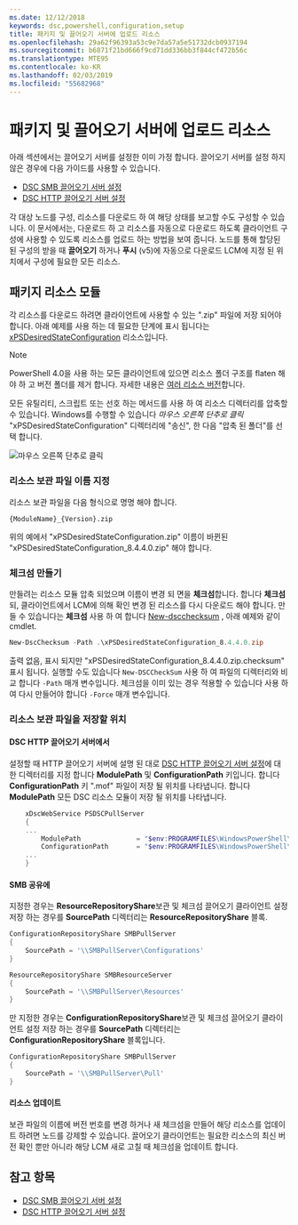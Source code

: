```yaml
---
ms.date: 12/12/2018
keywords: dsc,powershell,configuration,setup
title: 패키지 및 끌어오기 서버에 업로드 리소스
ms.openlocfilehash: 29a62f96393a53c9e7da57a5e51732dcb0937194
ms.sourcegitcommit: b6871f21bd666f9cd71dd336bb3f844cf472b56c
ms.translationtype: MTE95
ms.contentlocale: ko-KR
ms.lasthandoff: 02/03/2019
ms.locfileid: "55682968"
---
```

# <a name="package-and-upload-resources-to-a-pull-server"></a>패키지 및 끌어오기 서버에 업로드 리소스

아래 섹션에서는 끌어오기 서버를 설정한 이미 가정 합니다. 끌어오기 서버를 설정 하지 않은 경우에 다음 가이드를 사용할 수 있습니다.

- [DSC SMB 끌어오기 서버 설정](pullServerSmb.md)
- [DSC HTTP 끌어오기 서버 설정](pullServer.md)

각 대상 노드를 구성, 리소스를 다운로드 하 여 해당 상태를 보고할 수도 구성할 수 있습니다. 이 문서에서는, 다운로드 하 고 리소스를 자동으로 다운로드 하도록 클라이언트 구성에 사용할 수 있도록 리소스를 업로드 하는 방법을 보여 줍니다. 노드를 통해 할당된 된 구성의 받을 때 **끌어오기** 하거나 **푸시** (v5)에 자동으로 다운로드 LCM에 지정 된 위치에서 구성에 필요한 모든 리소스.

## <a name="package-resource-modules"></a>패키지 리소스 모듈

각 리소스를 다운로드 하려면 클라이언트에 사용할 수 있는 ".zip" 파일에 저장 되어야 합니다. 아래 예제를 사용 하는 데 필요한 단계에 표시 됩니다는 [xPSDesiredStateConfiguration](https://www.powershellgallery.com/packages/xPSDesiredStateConfiguration/8.4.0.0) 리소스입니다.

> [!NOTE]
> PowerShell 4.0을 사용 하는 모든 클라이언트에 있으면 리소스 폴더 구조를 flaten 해야 하 고 버전 폴더를 제거 합니다. 자세한 내용은 [여러 리소스 버전](../configurations/import-dscresource.md#multiple-resource-versions)합니다.

모든 유틸리티, 스크립트 또는 선호 하는 메서드를 사용 하 여 리소스 디렉터리를 압축할 수 있습니다. Windows를 수행할 수 있습니다 *마우스 오른쪽 단추로 클릭* "xPSDesiredStateConfiguration" 디렉터리에 "송신", 한 다음 "압축 된 폴더"를 선택 합니다.

![마우스 오른쪽 단추로 클릭](../media/right-click.gif)

### <a name="naming-the-resource-archive"></a>리소스 보관 파일 이름 지정

리소스 보관 파일을 다음 형식으로 명명 해야 합니다.

```
{ModuleName}_{Version}.zip
```

위의 예에서 "xPSDesiredStateConfiguration.zip" 이름이 바뀐된 "xPSDesiredStateConfiguration_8.4.4.0.zip" 해야 합니다.

### <a name="create-checksums"></a>체크섬 만들기

만들려는 리소스 모듈 압축 되었으며 이름이 변경 되 면을 **체크섬**합니다.  합니다 **체크섬** 되, 클라이언트에서 LCM에 의해 확인 변경 된 리소스를 다시 다운로드 해야 합니다. 만들 수 있습니다는 **체크섬** 사용 하 여 합니다 [New-dscchecksum](/powershell/module/PSDesiredStateConfiguration/New-DSCCheckSum) , 아래 예제와 같이 cmdlet.

```powershell
New-DscChecksum -Path .\xPSDesiredStateConfiguration_8.4.4.0.zip
```

출력 없음, 표시 되지만 "xPSDesiredStateConfiguration_8.4.4.0.zip.checksum" 표시 됩니다. 실행할 수도 있습니다 `New-DSCCheckSum` 사용 하 여 파일의 디렉터리와 비교 합니다 `-Path` 매개 변수입니다. 체크섬을 이미 있는 경우 적용할 수 있습니다 사용 하 여 다시 만들어야 합니다 `-Force` 매개 변수입니다.

### <a name="where-to-store-resource-archives"></a>리소스 보관 파일을 저장할 위치

#### <a name="on-a-dsc-http-pull-server"></a>DSC HTTP 끌어오기 서버에서

설정할 때 HTTP 끌어오기 서버에 설명 된 대로 [DSC HTTP 끌어오기 서버 설정](pullServer.md)에 대 한 디렉터리를 지정 합니다 **ModulePath** 및 **ConfigurationPath** 키입니다. 합니다 **ConfigurationPath** 키 ".mof" 파일이 저장 될 위치를 나타냅니다. 합니다 **ModulePath** 모든 DSC 리소스 모듈이 저장 될 위치를 나타냅니다.

```powershell
    xDscWebService PSDSCPullServer
    {
    ...
        ModulePath              = "$env:PROGRAMFILES\WindowsPowerShell\DscService\Modules"
        ConfigurationPath       = "$env:PROGRAMFILES\WindowsPowerShell\DscService\Configuration"
    ...
    }

```

#### <a name="on-an-smb-share"></a>SMB 공유에

지정한 경우는 **ResourceRepositoryShare**보관 및 체크섬 끌어오기 클라이언트 설정 저장 하는 경우를 **SourcePath** 디렉터리는 **ResourceRepositoryShare** 블록.

```powershell
ConfigurationRepositoryShare SMBPullServer
{
    SourcePath = '\\SMBPullServer\Configurations'
}

ResourceRepositoryShare SMBResourceServer
{
    SourcePath = '\\SMBPullServer\Resources'
}
```

만 지정한 경우는 **ConfigurationRepositoryShare**보관 및 체크섬 끌어오기 클라이언트 설정 저장 하는 경우를 **SourcePath** 디렉터리는  **ConfigurationRepositoryShare** 블록입니다.

```powershell
ConfigurationRepositoryShare SMBPullServer
{
    SourcePath = '\\SMBPullServer\Pull'
}
```

#### <a name="updating-resources"></a>리소스 업데이트

보관 파일의 이름에 버전 번호를 변경 하거나 새 체크섬을 만들어 해당 리소스를 업데이트 하려면 노드를 강제할 수 있습니다. 끌어오기 클라이언트는 필요한 리소스의 최신 버전 확인 뿐만 아니라 해당 LCM 새로 고칠 때 체크섬을 업데이트 합니다.

## <a name="see-also"></a>참고 항목

- [DSC SMB 끌어오기 서버 설정](pullServerSmb.md)
- [DSC HTTP 끌어오기 서버 설정](pullServer.md)
